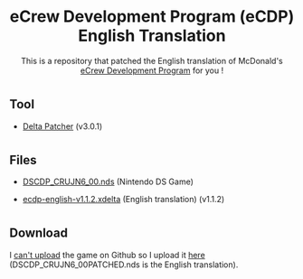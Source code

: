 <div align="center">
  <h1>eCrew Development Program (eCDP) English Translation</h1>
  <p>This is a repository that patched the English translation of McDonald's <a href="https://en.wikipedia.org/wiki/ECrew_Development_Program">eCrew Development Program</a> for you !</p>
</div>

#

<h2>Tool</h2>

* <p><a href="https://github.com/marco-calautti/DeltaPatcher/releases/latest">Delta Patcher</a> (v3.0.1)</p>

#

<h2>Files</h2>

* <p><a href="https://archive.org/download/mcdonalds-japan-ecdp-rom-training-nintendo-ds-cartridge-dump/DSCDP_CRUJN6_00.nds">DSCDP_CRUJN6_00.nds</a> (Nintendo DS Game)</p>
* <p><a href="https://github.com/eCDP-English/translation/releases/latest">ecdp-english-v1.1.2.xdelta</a> (English translation) (v1.1.2)</p>

#

<h2>Download</h2>
<p>I <a href="https://github.com/git-lfs/git-lfs/issues/1906">can't upload</a> the game on Github so I upload it <a href="https://mega.nz/folder/VEYGEZwQ#p30log0Sgozq_z8hZJzDQg">here</a> (DSCDP_CRUJN6_00PATCHED.nds is the English translation).</p>
